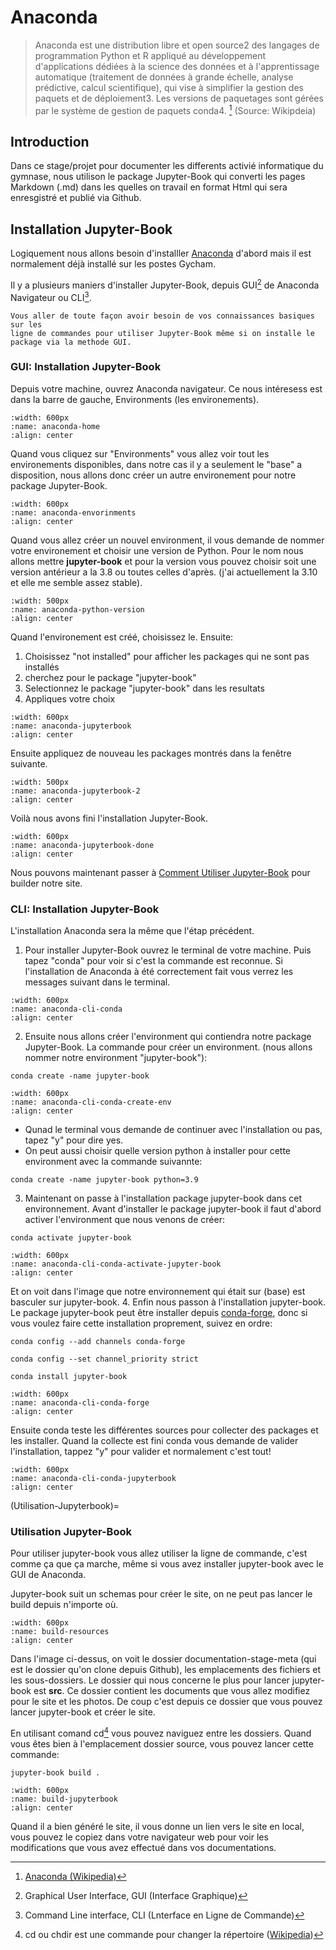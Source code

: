 <!-- 
Author:         NoorAlizadeh
Date:           12-Jan 2022
Description:    Installation Anaconda/Jupyter-Book
GYCH-set_Preferences_userLevel_BigSur.sh
 -->

# Anaconda

> Anaconda est une distribution libre et open source2 des langages de
> programmation Python et R appliqué au développement d'applications 
> dédiées à la science des données et à l'apprentissage automatique 
> (traitement de données à grande échelle, analyse prédictive, calcul scientifique), 
> qui vise à simplifier la gestion des paquets et de déploiement3. Les versions de 
> paquetages sont gérées par le système de gestion de paquets conda4. [^1]
> (Source: Wikipdeia)

## Introduction

Dans ce stage/projet pour documenter les differents activié informatique du gymnase, 
nous utilison le package Jupyter-Book qui converti les pages Markdown (.md) dans les
quelles on travail en format Html qui sera enresgistré et publié via Github.

## Installation Jupyter-Book

Logiquement nous allons besoin d'installler [Anaconda][1] d'abord mais il est normalement 
déjà installé sur les postes Gycham. 

Il y a plusieurs maniers d'installer Jupyter-Book, depuis GUI[^2] de 
Anaconda Navigateur ou CLI[^3].

```{note}
Vous aller de toute façon avoir besoin de vos connaissances basiques sur les 
ligne de commandes pour utiliser Jupyter-Book même si on installe le package via la methode GUI.
```

### GUI: Installation Jupyter-Book

Depuis votre machine, ouvrez Anaconda navigateur. Ce nous intéresess est dans la barre de gauche, 
Environments (les environements). 

```{image} images/anaconda-home.png
:width: 600px
:name: anaconda-home
:align: center
```

Quand vous cliquez sur "Environments" vous allez voir tout les environements disponibles, dans 
notre cas il y a seulement le "base" a disposition, nous allons donc créer un autre environement pour
notre package Jupyter-Book.

```{image} images/anaconda-environment.png
:width: 600px
:name: anaconda-envorinments
:align: center
```

Quand vous allez créer un nouvel environment, il vous demande de nommer votre environement et choisir une version de Python. 
Pour le nom nous allons mettre **jupyter-book** et pour la version vous pouvez choisir soit une version antérieur a la 3.8 ou toutes celles d'après.
(j'ai actuellement la 3.10 et elle me semble assez stable).

```{image} images/anaconda-python-version.png
:width: 500px
:name: anaconda-python-version
:align: center
```

Quand l'environement est créé, choisissez le. Ensuite: 

1. Choisissez "not installed" pour afficher les packages qui ne sont pas installés
2. cherchez pour le package "jupyter-book"
3. Selectionnez le package "jupyter-book" dans les resultats
4. Appliques votre choix

```{image} images/anaconda-jupyterbook.png
:width: 600px
:name: anaconda-jupyterbook
:align: center
```

Ensuite appliquez de nouveau les packages montrés dans la fenêtre suivante.


```{image} images/anaconda-jupyterbook-2.png
:width: 500px
:name: anaconda-jupyterbook-2
:align: center
```

Voilà nous avons fini l'installation Jupyter-Book. 

```{image} images/anaconda-jupyterbook-done.png
:width: 600px
:name: anaconda-jupyterbook-done
:align: center
```

Nous pouvons maintenant passer à [Comment Utiliser Jupyter-Book](Utilisation-Jupyterbook) pour builder notre site.

### CLI: Installation Jupyter-Book

L'installation Anaconda sera la même que l'étap précédent. 

1. Pour installer Jupyter-Book ouvrez le terminal de votre machine.
Puis tapez "conda" pour voir si c'est la commande est reconnue. Si l'installation de Anaconda à été correctement fait vous verrez les messages suivant dans le terminal.

```{image} images/anaconda-cli-conda.png
:width: 600px
:name: anaconda-cli-conda
:align: center
```

2. Ensuite nous allons créer l'environment qui contiendra notre package Jupyter-Book. 
La commande pour créer un environment. (nous allons nommer notre environment "jupyter-book"):

```shell
conda create -name jupyter-book
```

```{image} images/anaconda-cli-conda-create-env.png
:width: 600px
:name: anaconda-cli-conda-create-env
:align: center
```

- Qunad le terminal vous demande de continuer avec l'installation ou pas, tapez "y" pour dire yes.
- On peut aussi choisir quelle version python à installer pour cette environment avec la commande suivannte:

```shell
conda create -name jupyter-book python=3.9
```

3. Maintenant on passe à l'installation package jupyter-book dans cet environnement. 
Avant d'installer le package jupyter-book il faut d'abord activer l'environment que nous venons de créer:

```shell
conda activate jupyter-book
```

```{image} images/anaconda-cli-conda-activate-jupyter-book.png
:width: 600px
:name: anaconda-cli-conda-activate-jupyter-book
:align: center
```

Et on voit dans l'image que notre environnement qui était sur (base) est basculer sur jupyter-book.
4. Enfin nous passon à l'installation jupyter-book. 
Le package jupyter-book peut être installer depuis [conda-forge][2], donc si vous voulez faire cette 
installation proprement, suivez en ordre: 

```shell
conda config --add channels conda-forge
```
```shell
conda config --set channel_priority strict
```
```shell
conda install jupyter-book
```

```{image} images/anaconda-cli-conda-forge.png
:width: 600px
:name: anaconda-cli-conda-forge
:align: center
```

Ensuite conda teste les différentes sources pour collecter des packages et les installer. Quand la collecte est fini conda vous demande de valider l'installation, tappez "y" pour valider et normalement c'est tout!

```{image} images/anaconda-cli-conda-jupyterbook.png
:width: 600px
:name: anaconda-cli-conda-jupyterbook
:align: center
```

(Utilisation-Jupyterbook)=
### Utilisation Jupyter-Book

Pour utiliser jupyter-book vous allez utiliser la ligne de commande, c'est comme ça que ça marche, même si vous avez installer jupyter-book avec le GUI de Anaconda.

Jupyter-book suit un schemas pour créer le site, on ne peut pas lancer le build depuis n'importe où. 

```{image} images/build-resources.png
:width: 600px
:name: build-resources
:align: center
```

Dans l'image ci-dessus, on voit le dossier documentation-stage-meta (qui est le dossier qu'on clone depuis Github), les emplacements des fichiers et les sous-dossiers. Le dossier qui nous concerne le plus pour lancer jupyter-book est **src**. Ce dossier contient les documents que vous allez modifiez pour le site et les photos. De coup c'est depuis ce dossier que vous pouvez lancer jupyter-book et créer le site.


En utilisant comand cd[^4] vous pouvez naviguez entre les dossiers. Quand vous êtes bien à l'emplacement dossier source, vous pouvez lancer cette commande: 

```shell
jupyter-book build .
```

```{image} images/build-jupyterbook.gif
:width: 600px
:name: build-jupyterbook
:align: center
```

Quand il a bien généré le site, il vous donne un lien vers le site en local, vous pouvez le copiez dans votre navigateur web pour voir les modifications que vous avez effectué dans vos documentations.

[//]: # (Links)

[1]: https://www.anaconda.com/products/individual#macos
[2]: https://conda-forge.org/

<!-- Refrences dans footer -->

[^1]: <a href="https://fr.wikipedia.org/wiki/Anaconda_(distribution_Python)">Anaconda (Wikipedia)</a>
[^2]: Graphical User Interface, GUI (Interface Graphique)
[^3]: Command Line interface, CLI (Lnterface en Ligne de Commande)
[^4]: cd ou chdir est une commande pour changer la répertoire (<a href="https://fr.wikipedia.org/wiki/Cd_(commande)">Wikipedia</a>)